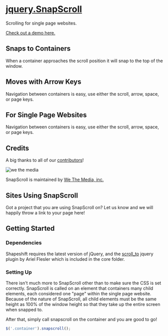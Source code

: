 [jquery.SnapScroll](http://wtm.github.com/jquery.snapscroll/)
=================

Scrolling for single page websites.

[Check out a demo here.](http://wtm.github.com/jquery.snapscroll/)

## Snaps to Containers

When a container approaches the scroll position it will snap to the top of the window.

## Moves with Arrow Keys

Navigation between containers is easy, use either the scroll, arrow, space, or page keys.

## For Single Page Websites

Navigation between containers is easy, use either the scroll, arrow, space, or page keys.

## Credits

A big thanks to all of our [contributors](https://github.com/wtm/jquery.snapscroll/graphs/contributors)!

![we the media](http://wtmworldwide.com/wtm.png)

SnapScroll is maintained by [We The Media, inc.](http://wtmworldwide.com/)

## Sites Using SnapScroll

Got a project that you are using SnapScroll on? Let us know and we will happily throw a link to your page here!

## Getting Started

### Dependencies

Shapeshift requires the latest version of jQuery, and the [scroll_to](http://flesler.blogspot.com/2007/10/jqueryscrollto.html) jquery plugin by Ariel Flesler which is included in the core folder.

### Setting Up

There isn't much more to SnapScroll other than to make sure the CSS is set correctly. SnapScroll is called on an element that containers many child elements, each considered one "page" within the single page website. Because of the nature of SnapScroll, all child elements must be the same height as 100% of the window height so that they take up the entire screen when snapped to.

After that, simply call snapscroll on the container and you are good to go!

```javascript
$('.container').snapscroll();
```
